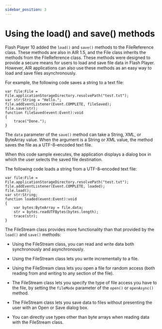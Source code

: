 ```yaml
---
sidebar_position: 3
---
```


# Using the load() and save() methods

Flash Player 10 added the `load()` and `save()` methods to the FileReference
class. These methods are also in AIR 1.5, and the File class inherits the
methods from the FileReference class. These methods were designed to provide a
secure means for users to load and save file data in Flash Player. However, AIR
applications can also use these methods as an easy way to load and save files
asynchronously.

For example, the following code saves a string to a text file:

    var file:File = File.applicationStorageDirectory.resolvePath("test.txt");
    var str:String = "Hello.";
    file.addEventListener(Event.COMPLETE, fileSaved);
    file.save(str);
    function fileSaved(event:Event):void
    {
    	trace("Done.");
    }

The `data` parameter of the `save()` method can take a String, XML, or ByteArray
value. When the argument is a String or XML value, the method saves the file as
a UTF-8–encoded text file.

When this code sample executes, the application displays a dialog box in which
the user selects the saved file destination.

The following code loads a string from a UTF-8–encoded text file:

    var file:File = File.applicationStorageDirectory.resolvePath("test.txt");
    file.addEventListener(Event.COMPLETE, loaded);
    file.load();
    var str:String;
    function loaded(event:Event):void
    {
    	var bytes:ByteArray = file.data;
    	str = bytes.readUTFBytes(bytes.length);
    	trace(str);
    }

The FileStream class provides more functionality than that provided by the
`load()` and `save()` methods:

- Using the FileStream class, you can read and write data both synchronously and
  asynchronously.

- Using the FileStream class lets you write incrementally to a file.

- Using the FileStream class lets you open a file for random access (both
  reading from and writing to any section of the file).

- The FileStream class lets you specify the type of file access you have to the
  file, by setting the `fileMode` parameter of the `open()` or `openAsync()`
  method.

- The FileStream class lets you save data to files without presenting the user
  with an Open or Save dialog box.

- You can directly use types other than byte arrays when reading data with the
  FileStream class.

